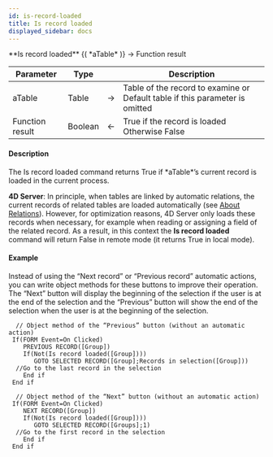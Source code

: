 ```yaml
---
id: is-record-loaded
title: Is record loaded
displayed_sidebar: docs
---
```


<!--REF #_command_.Is record loaded.Syntax-->**Is record loaded** {( *aTable* )} -> Function result<!-- END REF-->
<!--REF #_command_.Is record loaded.Params-->
| Parameter | Type |  | Description |
| --- | --- | --- | --- |
| aTable | Table | -> | Table of the record to examine or Default table if this parameter is omitted |
| Function result | Boolean | <- | True if the record is loaded Otherwise False |

<!-- END REF-->

#### Description 

<!--REF #_command_.Is record loaded.Summary-->The Is record loaded command returns True if *aTable*’s current record is loaded in the current process.<!-- END REF-->

**4D Server**: In principle, when tables are linked by automatic relations, the current records of related tables are loaded automatically (see [About Relations](/4Dv20R6/4D/20-R6/About-Relations.300-6958024.en.html)). However, for optimization reasons, 4D Server only loads these records when necessary, for example when reading or assigning a field of the related record. As a result, in this context the **Is record loaded** command will return False in remote mode (it returns True in local mode). 

#### Example 

Instead of using the “Next record” or “Previous record” automatic actions, you can write object methods for these buttons to improve their operation. The “Next” button will display the beginning of the selection if the user is at the end of the selection and the “Previous” button will show the end of the selection when the user is at the beginning of the selection.

```4d
  // Object method of the “Previous” button (without an automatic action)
 If(FORM Event=On Clicked)
    PREVIOUS RECORD([Group])
    If(Not(Is record loaded([Group])))
       GOTO SELECTED RECORD([Group];Records in selection([Group]))
  //Go to the last record in the selection
    End if
 End if
 
  // Object method of the “Next” button (without an automatic action)
 If(FORM Event=On Clicked)
    NEXT RECORD([Group])
    If(Not(Is record loaded([Group])))
       GOTO SELECTED RECORD([Groups];1)
  //Go to the first record in the selection
    End if
 End if
```
